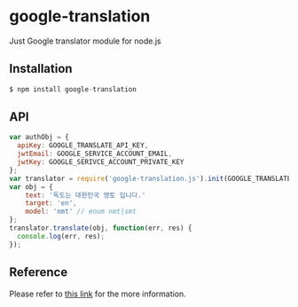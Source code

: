 google-translation
==============

Just Google translator module for node.js

## Installation

```js
$ npm install google-translation
```

## API

```js
var authObj = {
  apiKey: GOOGLE_TRANSLATE_API_KEY,
  jwtEmail: GOOGLE_SERVICE_ACCOUNT_EMAIL,
  jwtKey: GOOGLE_SERIVCE_ACCOUNT_PRIVATE_KEY
};
var translator = require('google-translation.js').init(GOOGLE_TRANSLATE_API_KEY);
var obj = {
	text: '독도는 대한민국 영토 입니다.'
	target: 'en',
	model: 'nmt' // enum nmt|smt
};
translator.translate(obj, function(err, res) {
  console.log(err, res);
});
```

## Reference

Please refer to [this link](https://cloud.google.com/translate/docs/apis) for the more information.